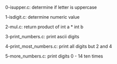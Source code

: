 0-isupper.c:
    determine if letter is uppercase

1-isdigit.c:
    determine numeric value

2-mul.c:
    return product of int a * int b

3-print_numbers.c:
    print ascii digits

4-print_most_numbers.c:
    print all digits but 2 and 4

5-more_numbers.c:
    print digits 0 - 14 ten times

